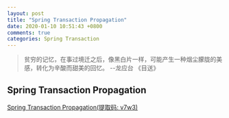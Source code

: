 ```yaml
---
layout: post
title: "Spring Transaction Propagation"
date: 2020-01-10 10:51:43 +0800
comments: true
categories: Spring Transaction
---
```

> 贫穷的记忆，在事过境迁之后，像黑白片一样，可能产生一种烟尘朦胧的美感，转化为辛酸而甜美的回忆。 --龙应台 《目送》

<!-- more -->

## Spring Transaction Propagation
[Spring Transaction Propagation(提取码: v7w3)](https://pan.baidu.com/s/1vQe0su7bUHBWprMjY36KpQ)


